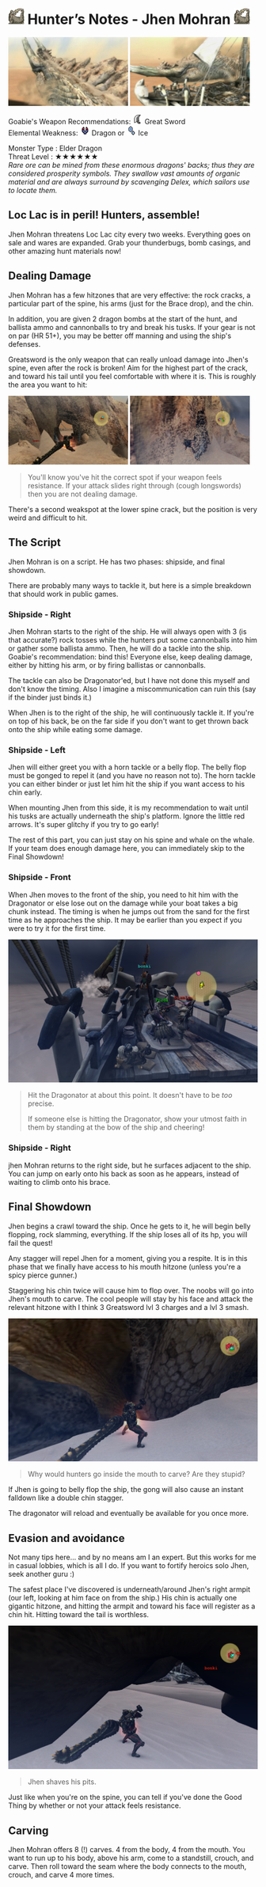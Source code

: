 # <img src="icons/jhen-mohran.png" width="32px"> Hunter’s Notes - Jhen Mohran <img src="icons/jhen-mohran.png" width="32px">
<p float="left">
<img src="images/jhen-mohran.png" width="48%">
<img src="images/jhen-mohran-shipside.png" width="48%">
<p float="left"> 

Goabie's Weapon Recommendations: <img src="icons/MH3icon-Great_Sword.png" width="20px"> Great Sword  
Elemental Weakness: <img src="icons/-status-Dragonblight.png" width="20px"> Dragon or <img src="icons/-status-Iceblight.png" width="20px"> Ice

Monster Type : Elder Dragon   
Threat Level : ★★★★★★   
*Rare ore can be mined from these enormous dragons' backs; thus they are considered prosperity symbols.  They swallow vast amounts of organic material and are always surround by scavenging Delex, which sailors use to locate them.*

## Loc Lac is in peril! Hunters, assemble!
Jhen Mohran threatens Loc Lac city every two weeks. Everything goes on sale and wares are expanded. Grab your thunderbugs, bomb casings, and other amazing hunt materials now!

## Dealing Damage
Jhen Mohran has a few hitzones that are very effective: the rock cracks, a particular part of the spine, his arms (just for the Brace drop), and the chin.

In addition, you are given 2 dragon bombs at the start of the hunt, and ballista ammo and cannonballs to try and break his tusks. If your gear is not on par (HR 51+), you may be better off manning and using the ship's defenses.

Greatsword is the only weapon that can really unload damage into Jhen's spine, even after the rock is broken! Aim for the highest part of the crack, and toward his tail until you feel comfortable with where it is. This is roughly the area you want to hit:

<p float="left">
<img src="images/Jhen-spine-hitzone.png" width="48%" />
<img src="images/Jhen-spine-hitzone-2.png" width="48%" />
<p float="left"/>

> You'll know you've hit the correct spot if your weapon feels resistance. If your attack slides right through (cough longswords) then you are not dealing damage.

There's a second weakspot at the lower spine crack, but the position is very weird and difficult to hit.

## The Script
Jhen Mohran is on a script. He has two phases: shipside, and final showdown.

There are probably many ways to tackle it, but here is a simple breakdown that should work in public games.

### Shipside - Right
Jhen Mohran starts to the right of the ship. He will always open with 3 (is that accurate?) rock tosses while the hunters put some cannonballs into him or gather some ballista ammo. Then, he will do a tackle into the ship. Goabie's recommendation: bind this! Everyone else, keep dealing damage, either by hitting his arm, or by firing ballistas or cannonballs.

The tackle can also be Dragonator'ed, but I have not done this myself and don't know the timing. Also I imagine a miscommunication can ruin this (say if the binder just binds it.)

When Jhen is to the right of the ship, he will continuously tackle it. If you're on top of his back, be on the far side if you don't want to get thrown back onto the ship while eating some damage.

### Shipside - Left
Jhen will either greet you with a horn tackle or a belly flop. The belly flop must be gonged to repel it (and you have no reason not to). The horn tackle you can either binder or just let him hit the ship if you want access to his chin early.

When mounting Jhen from this side, it is my recommendation to wait until his tusks are actually underneath the ship's platform. Ignore the little red arrows. It's super glitchy if you try to go early!

The rest of this part, you can just stay on his spine and whale on the whale. If your team does enough damage here, you can immediately skip to the Final Showdown!

### Shipside - Front
When Jhen moves to the front of the ship, you need to hit him with the Dragonator or else lose out on the damage while your boat takes a big chunk instead. The timing is when he jumps out from the sand for the first time as he approaches the ship. It may be earlier than you expect if you were to try it for the first time.

<img src="images/Jhen-shipside-front-dragonator.png" />

> Hit the Dragonator at about this point. It doesn't have to be *too* precise.
>
> If someone else is hitting the Dragonator, show your utmost faith in them by standing at the bow of the ship and cheering!

### Shipside - Right
jhen Mohran returns to the right side, but he surfaces adjacent to the ship. You can jump on early onto his back as soon as he appears, instead of waiting to climb onto his brace. 

## Final Showdown
Jhen begins a crawl toward the ship. Once he gets to it, he will begin belly flopping, rock slamming, everything. If the ship loses all of its hp, you will fail the quest!

Any stagger will repel Jhen for a moment, giving you a respite. It is in this phase that we finally have access to his mouth hitzone (unless you're a spicy pierce gunner.)

Staggering his chin twice will cause him to flop over. The noobs will go into Jhen's mouth to carve. The cool people will stay by his face and attack the relevant hitzone with I think 3 Greatsword lvl 3 charges and a lvl 3 smash.

<img src="images/Jhen-mouth.png" />

> Why would hunters go inside the mouth to carve? Are they stupid?

If Jhen is going to belly flop the ship, the gong will also cause an instant falldown like a double chin stagger.

The dragonator will reload and eventually be available for you once more.

## Evasion and avoidance
Not many tips here... and by no means am I an expert. But this works for me in casual lobbies, which is all I do. If you want to fortify heroics solo Jhen, seek another guru :)

The safest place I've discovered is underneath/around Jhen's right armpit (our left, looking at him face on from the ship.) His chin is actually one gigantic hitzone, and hitting the armpit and toward his face will register as a chin hit. Hitting toward the tail is worthless.

<img src="images/Jhen-armpit.png" />

> Jhen shaves his pits.

Just like when you're on the spine, you can tell if you've done the Good Thing by whether or not your attack feels resistance.

## Carving
Jhen Mohran offers 8 (!) carves. 4 from the body, 4 from the mouth. You want to run up to his body, above his arm, come to a standstill, crouch, and carve. Then roll toward the seam where the body connects to the mouth, crouch, and carve 4 more times.

